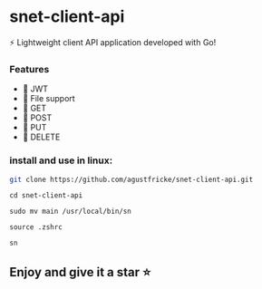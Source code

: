 # snet-client-api
⚡ Lightweight client API application developed with Go!

### Features
- :satellite: JWT 
- :satellite: File support
- :satellite: GET 
- :satellite: POST 
- :satellite: PUT 
- :satellite: DELETE

### install and use in linux:
```bash
git clone https://github.com/agustfricke/snet-client-api.git
```
```shell
cd snet-client-api
```
```shell
sudo mv main /usr/local/bin/sn
```
```shell
source .zshrc
```
```shell
sn
```


## Enjoy and give it a star ⭐
